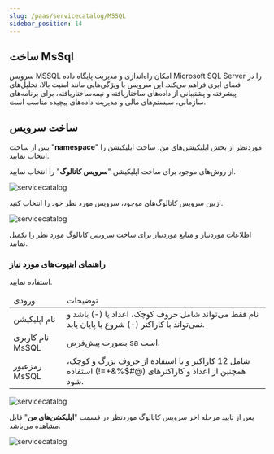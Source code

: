 ```yaml
---
slug: /paas/servicecatalog/MSSQL
sidebar_position: 14
---
```

## ساخت MsSql
سرویس MSSQL امکان راه‌اندازی و مدیریت پایگاه داده Microsoft SQL Server را در فضای ابری فراهم می‌کند. این سرویس با ویژگی‌هایی مانند امنیت بالا، تحلیل‌های پیشرفته و پشتیبانی از داده‌های ساختاریافته و نیمه‌ساختاریافته، برای برنامه‌های سازمانی، سیستم‌های مالی و مدیریت داده‌های پیچیده مناسب است.


## ساخت سرویس

پس از ساخت "**namespace**" موردنظر از بخش اپلیکیشن‌های من، ساخت اپلیکیشن را انتخاب نمایید.

از روش‌های موجود برای ساخت اپلیکیشن "**سرویس کاتالوگ**" را انتخاب نمایید.

![servicecatalog](/img/servicecatalog/servicecatalog00.png)

ازبین سرویس کاتالوگ‌های موجود، سرویس مورد نظر خود را انتخاب کنید.

![servicecatalog](/img/servicecatalog/servicecatalog000.png)

اطلاعات موردنیاز و منابع موردنیاز برای ساخت سرویس کاتالوگ مورد نظر را تکمیل نمایید.

### راهنمای اینپوت‌های مورد نیاز
 استفاده نمایید.
 

 <table>
    <thead>
        <tr>
            <td>ورودی</td>
            <td>توضیحات</td>
        </tr>
    </thead>
    <tbody>
        <tr>
            <td>نام اپلیکیشن</td>
            <td>نام فقط می‌تواند شامل حروف کوچک، اعداد یا (-) باشد و نمی‌تواند با کاراکتر (-) شروع یا پایان یابد.</td>
        </tr>
        <tr>
            <td>نام کاربری MsSQL</td>
            <td>بصورت پیش‌فرض sa است.</td>
        </tr>
        <tr>
            <td>رمزعبور MsSQL</td>
            <td>شامل 12 کاراکتر و با استفاده از حروف بزرگ و کوچک، همچنین از اعداد و کاراکتر‌های (@#$%&+=!) استفاده شود.</td>
        </tr>
    </tbody>
</table>


![servicecatalog](/img/servicecatalog/servicecatalog27.png)

 پس از تایید مرحله اخر سرویس کاتالوگ موردنظر در قسمت "**اپلیکشن‌های من**" قابل مشاهده می‌باشد.
 
 ![servicecatalog](/img/servicecatalog/servicecatalog28.png)

